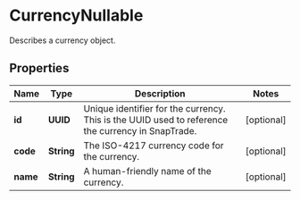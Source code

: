 

# CurrencyNullable

Describes a currency object.

## Properties

| Name | Type | Description | Notes |
|------------ | ------------- | ------------- | -------------|
|**id** | **UUID** | Unique identifier for the currency. This is the UUID used to reference the currency in SnapTrade. |  [optional] |
|**code** | **String** | The ISO-4217 currency code for the currency. |  [optional] |
|**name** | **String** | A human-friendly name of the currency. |  [optional] |




